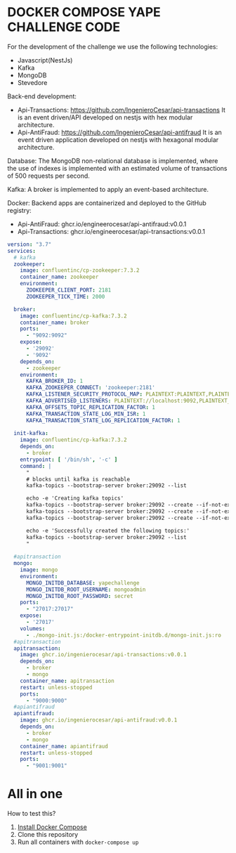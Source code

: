 # DOCKER COMPOSE YAPE CHALLENGE CODE

For the development of the challenge we use the following technologies:
- Javascript(NestJs)
- Kafka
- MongoDB
- Stevedore

Back-end development:
- Api-Transactions:
https://github.com/IngenieroCesar/api-transactions
It is an event driven/API developed on nestjs with hex modular architecture.
- Api-AntiFraud:
https://github.com/IngenieroCesar/api-antifraud
It is an event driven application developed on nestjs with hexagonal modular architecture.

Database:
The MongoDB non-relational database is implemented, where the use of indexes is implemented with an estimated volume of transactions of 500 requests per second.

Kafka:
A broker is implemented to apply an event-based architecture.

Docker:
Backend apps are containerized and deployed to the GitHub registry:
- Api-AntiFraud: ghcr.io/engineerocesar/api-antifraud:v0.0.1
- Api-Transactions: ghcr.io/engineerocesar/api-transactions:v0.0.1


```yaml
version: "3.7"
services:
  # kafka
  zookeeper:
    image: confluentinc/cp-zookeeper:7.3.2
    container_name: zookeeper
    environment:
      ZOOKEEPER_CLIENT_PORT: 2181
      ZOOKEEPER_TICK_TIME: 2000

  broker:
    image: confluentinc/cp-kafka:7.3.2
    container_name: broker
    ports:
      - "9092:9092"
    expose:
      - '29092'
      - '9092'
    depends_on:
      - zookeeper
    environment:
      KAFKA_BROKER_ID: 1
      KAFKA_ZOOKEEPER_CONNECT: 'zookeeper:2181'
      KAFKA_LISTENER_SECURITY_PROTOCOL_MAP: PLAINTEXT:PLAINTEXT,PLAINTEXT_INTERNAL:PLAINTEXT
      KAFKA_ADVERTISED_LISTENERS: PLAINTEXT://localhost:9092,PLAINTEXT_INTERNAL://broker:29092
      KAFKA_OFFSETS_TOPIC_REPLICATION_FACTOR: 1
      KAFKA_TRANSACTION_STATE_LOG_MIN_ISR: 1
      KAFKA_TRANSACTION_STATE_LOG_REPLICATION_FACTOR: 1
  
  init-kafka:
    image: confluentinc/cp-kafka:7.3.2
    depends_on:
      - broker
    entrypoint: [ '/bin/sh', '-c' ]
    command: |
      "
      # blocks until kafka is reachable
      kafka-topics --bootstrap-server broker:29092 --list

      echo -e 'Creating kafka topics'
      kafka-topics --bootstrap-server broker:29092 --create --if-not-exists --topic sendTransactionCreated --replication-factor 1 --partitions 1
      kafka-topics --bootstrap-server broker:29092 --create --if-not-exists --topic sendTransactionStatusApproved --replication-factor 1 --partitions 1
      kafka-topics --bootstrap-server broker:29092 --create --if-not-exists --topic sendTransactionStatusRejected --replication-factor 1 --partitions 1

      echo -e 'Successfully created the following topics:'
      kafka-topics --bootstrap-server broker:29092 --list
      "
      
  #apitransaction
  mongo:
    image: mongo
    environment:
      MONGO_INITDB_DATABASE: yapechallenge
      MONGO_INITDB_ROOT_USERNAME: mongoadmin
      MONGO_INITDB_ROOT_PASSWORD: secret
    ports:
      - "27017:27017"
    expose:
      - '27017'
    volumes:
      - ./mongo-init.js:/docker-entrypoint-initdb.d/mongo-init.js:ro
  #apitransaction
  apitransaction:
    image: ghcr.io/ingenierocesar/api-transactions:v0.0.1
    depends_on:
      - broker
      - mongo
    container_name: apitransaction
    restart: unless-stopped
    ports:
      - "9000:9000"
  #apiantifraud
  apiantifraud:
    image: ghcr.io/ingenierocesar/api-antifraud:v0.0.1
    depends_on:
      - broker
      - mongo
    container_name: apiantifraud
    restart: unless-stopped
    ports:
      - "9001:9001"
```

# All in one

How to test this?

1. [Install Docker Compose](https://docs.docker.com/compose/install/)
1. Clone this repository
1. Run all containers with `docker-compose up`